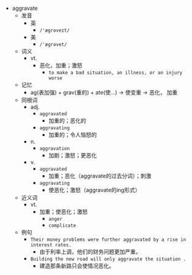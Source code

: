 - aggravate
  - 发音
    - 英
      - `/'ægrəveɪt/`
    - 美
      - `/'æɡrəvet/`
  - 词义
    - vt.
      - 恶化，加重；激怒
        - `to make a bad situation, an illness, or an injury worse`
  - 记忆
    - ag(表加强) + grav(重的) + ate(使…) → 使变重 → 恶化， 加重
  - 同根词
    - adj.
      - `aggravated`
        - 加重的；恶化的
      - `aggravating`
        - 加重的；令人恼怒的
    - n.
      - `aggravation`
        - 加剧；激怒；更恶化
    - v.
      - `aggravated`
        - 加重；恶化（aggravate的过去分词）；刺激
      - `aggravating`
        - 使恶化；激怒（aggravate的ing形式）
  - 近义词
    - vt.
      - 加重；使恶化；激怒
        - `anger`
        - `complicate`
  - 例句
    - `Their money problems were further aggravated by a rise in interest rates.`
      - 由于利率上调，他们的财务问题更加严重。
    - `Building the new road will only aggravate the situation .`
      - 建造那条新路只会使情况恶化。

